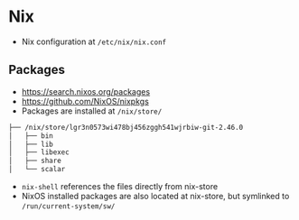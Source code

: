 # Nix

- Nix configuration at `/etc/nix/nix.conf`

## Packages

- <https://search.nixos.org/packages>
- <https://github.com/NixOS/nixpkgs>
- Packages are installed at `/nix/store/`

```txt
├── /nix/store/lgr3n0573wi478bj456zggh541wjrbiw-git-2.46.0
│   ├── bin
│   ├── lib
│   ├── libexec
│   ├── share
│   └── scalar
```

- `nix-shell` references the files directly from nix-store
- NixOS installed packages are also located at nix-store, but symlinked to `/run/current-system/sw/`
